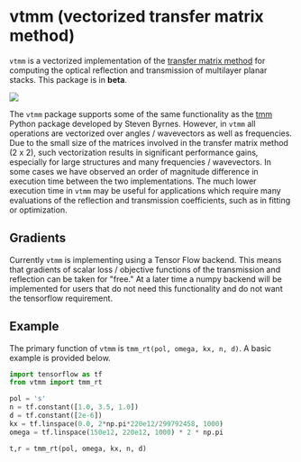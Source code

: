 # vtmm (vectorized transfer matrix method)

`vtmm` is a vectorized implementation of the [transfer matrix method](https://arxiv.org/abs/1603.02720) for computing the optical reflection and transmission of multilayer planar stacks. This package is in **beta**.

![](../master/img/spectrum_pcolor.png)

The `vtmm` package supports some of the same functionality as the [tmm](https://github.com/sbyrnes321/tmm) Python package developed by Steven Byrnes. However, in `vtmm` all operations are vectorized over angles / wavevectors as well as frequencies. Due to the small size of the matrices involved in the transfer matrix method (2 x 2), such vectorization results in significant performance gains, especially for large structures and many frequencies / wavevectors. In some cases we have observed an order of magnitude difference in execution time between the two implementations. The much lower execution time in `vtmm` may be useful for applications which require many evaluations of the reflection and transmission coefficients, such as in fitting or optimization.

## Gradients

Currently `vtmm` is implementing using a Tensor Flow backend. This means that gradients of scalar loss / objective functions of the transmission and reflection can be taken for "free." At a later time a numpy backend will be implemented for users that do not need this functionality and do not want the tensorflow requirement.

## Example

The primary function of `vtmm` is `tmm_rt(pol, omega, kx, n, d)`. A basic example is provided below.

```python
import tensorflow as tf
from vtmm import tmm_rt

pol = 's'
n = tf.constant([1.0, 3.5, 1.0])
d = tf.constant([2e-6])
kx = tf.linspace(0.0, 2*np.pi*220e12/299792458, 1000)
omega = tf.linspace(150e12, 220e12, 1000) * 2 * np.pi

t,r = tmm_rt(pol, omega, kx, n, d)
```
